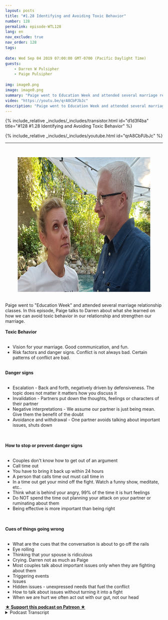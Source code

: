 ```yaml
---
layout: posts
title: "#1.28 Identifying and Avoiding Toxic Behavior"
number: 128
permalink: episode-WTL128
lang: en
nav_exclude: true
nav_order: 128
tags:

date: Wed Sep 04 2019 07:00:00 GMT-0700 (Pacific Daylight Time)
guests:
    - Darren W Pulsipher
    - Paige Pulsipher

img: image0.png
image: image0.png
summary: "Paige went to Education Week and attended several marriage relationship classes. In this episode, Paige talks to Darren about what she learned on how we can avoid toxic behavior in our relationship and strengthen our marriage."
video: "https://youtu.be/qrA8CbPJbJc"
description: "Paige went to Education Week and attended several marriage relationship classes. In this episode, Paige talks to Darren about what she learned on how we can avoid toxic behavior in our relationship and strengthen our marriage."
---
```


<div>
{% include_relative _includes/_includes/transistor.html id="d1d3f4ba" title="#128 #1.28 Identifying and Avoiding Toxic Behavior" %}

{% include_relative _includes/_includes/youtube.html id="qrA8CbPJbJc" %}
</div>

---

<html><head></head><body><div><a href="https://1.bp.blogspot.com/-5iOX6v0a1mg/XW8CryY9KJI/AAAAAAAFDh8/BL_Z6n8j08Q07d4iz2_vlgEFArk9ZGpOwCLcBGAs/s1600/WTL-45.png"><br></a><figure data-trix-attachment="{&quot;contentType&quot;:&quot;image&quot;,&quot;height&quot;:429,&quot;url&quot;:&quot;https://1.bp.blogspot.com/-5iOX6v0a1mg/XW8CryY9KJI/AAAAAAAFDh8/BL_Z6n8j08Q07d4iz2_vlgEFArk9ZGpOwCLcBGAs/s640/WTL-45.png&quot;,&quot;width&quot;:640}" data-trix-content-type="image" class="attachment attachment--preview"><img src="./image0.png" width="640" height="429"><figcaption class="attachment__caption"></figcaption></figure></div><div><br></div><div>Paige went to "Education Week" and attended several marriage relationship classes. In this episode, Paige talks to Darren about what she learned on how we can avoid toxic behavior in our relationship and strengthen our marriage.</div><div><strong><br>Toxic Behavior<br></strong><br></div><ul><li>Vision for your marriage. Good communication, and fun.</li><li>Risk factors and danger signs. Conflict is not always bad. Certain patterns of conflict are bad.</li></ul><div><strong><br>Danger signs&nbsp;<br></strong><br></div><ul><li>Escalation - Back and forth, negatively driven by defensiveness. The topic does not matter it matters how you discuss it</li><li>Invalidation - Partners put down the thoughts, feelings or characters of their partner</li><li>Negative interpretations - We assume our partner is just being mean. Give them the benefit of the doubt</li><li>Avoidance and withdrawal - One partner avoids talking about important issues, shuts down</li></ul><div><br></div><div><strong><br>How to stop or prevent danger signs<br></strong><br></div><ul><li>Couples don't know how to get out of an argument</li><li>Call time out</li><li>You have to bring it back up within 24 hours</li><li>A person that calls time out must call time in</li><li>In a time out get your mind off the fight. Watch a funny show, meditate, etc..</li><li>Think what is behind your angry, 99% of the time it is hurt feelings</li><li>Do NOT spend the time out planning your attack on your partner or ruminating about them</li><li>Being effective is more important than being right</li></ul><div><br></div><div><strong><br>Cues of things going wrong<br></strong><br></div><ul><li>What are the cues that the conversation is about to go off the rails</li><li>Eye rolling</li><li>Thinking that your spouse is ridiculous</li><li>Crying. Darren not as much as Paige</li><li>Most couples talk about important issues only when they are fighting about them</li><li>Triggering events</li><li>Issues</li><li>Hidden issues - unexpressed needs that fuel the conflict</li><li>How to talk about issues without turning it into a fight</li><li>When we are hurt we often act out with our gut, not our head</li></ul>
<strong>
  <a href="https://www.patreon.com/wheresthelemonade" target="_donate" rel="payment" title="★ Support this podcast on Patreon ★">★ Support this podcast on Patreon ★</a>
</strong></body></html>

<details>
<summary> Podcast Transcript </summary>

<p></p>

</details>
